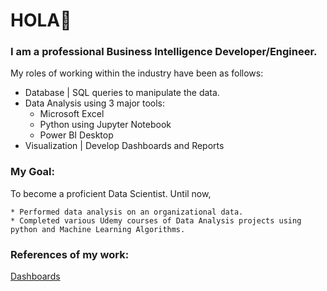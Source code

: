 # HOLA👋
### I am a professional Business Intelligence Developer/Engineer.

My roles of working within the industry have been as follows:
  * Database | SQL queries to manipulate the data.
  * Data Analysis using 3 major tools:
    * Microsoft Excel
    * Python using Jupyter Notebook
    * Power BI Desktop
  * Visualization | Develop Dashboards and Reports


### My Goal: 

To become a proficient Data Scientist. Until now,

    * Performed data analysis on an organizational data. 
    * Completed various Udemy courses of Data Analysis projects using python and Machine Learning Algorithms. 


### References of my work: 

[Dashboards]()


